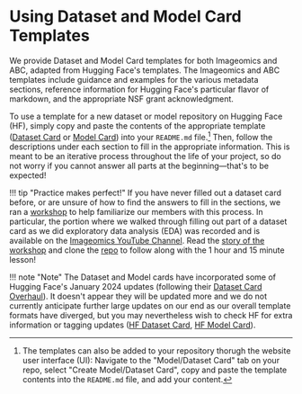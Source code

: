 # Using Dataset and Model Card Templates

We provide Dataset and Model Card templates for both Imageomics and ABC, adapted from Hugging Face's templates. The Imageomics and ABC templates include guidance and examples for the various metadata sections, reference information for Hugging Face's particular flavor of markdown, and the appropriate NSF grant acknowledgment.

To use a template for a new dataset or model repository on Hugging Face (HF), simply copy and paste the contents of the appropriate template ([Dataset Card](HF_DatasetCard_Template_mkdocs.md) or [Model Card](HF_ModelCard_Template_mkdocs.md)) into your `README.md` file.[^1] 
Then, follow the descriptions under each section to fill in the appropriate information. This is meant to be an iterative process throughout the life of your project, so do not worry if you cannot answer all parts at the beginning&mdash;that's to be expected!
[^1]: The templates can also be added to your repository thorugh the website user interface (UI): Navigate to the "Model/Dataset Card" tab on your repo, select "Create Model/Dataset Card", copy and paste the template contents into the `README.md` file, and add your content.


!!! tip "Practice makes perfect!"
    If you have never filled out a dataset card before, or are unsure of how to find the answers to fill in the sections, we ran a [workshop](https://github.com/Imageomics/data-workshop-AH-2024) to help familiarize our members with this process. In particular, the portion where we walked through filling out part of a dataset card as we did exploratory data analysis (EDA) was recorded and is available on the [Imageomics YouTube Channel](https://www.youtube.com/@ImageomicsInstitute/videos). Read the [story of the workshop](https://github.com/Imageomics/data-workshop-AH-2024/#story-of-the-workshop) and clone the [repo](https://github.com/Imageomics/data-workshop-AH-2024) to follow along with the 1 hour and 15 minute lesson!

!!! note "Note"
    The Dataset and Model cards have incorporated some of Hugging Face's January 2024 updates (following their [Dataset Card Overhaul](https://github.com/huggingface/huggingface_hub/commit/6dd7ee829bd1b1216663a9993c1943c29b64690a)). It doesn't appear they will be updated more and we do not currently anticipate further large updates on our end as our overall template formats have diverged, but you may nevertheless wish to check HF for extra information or tagging updates ([HF Dataset Card](https://github.com/huggingface/huggingface_hub/blob/main/src/huggingface_hub/templates/datasetcard_template.md), [HF Model Card](https://github.com/huggingface/huggingface_hub/blob/main/src/huggingface_hub/templates/modelcard_template.md)).

